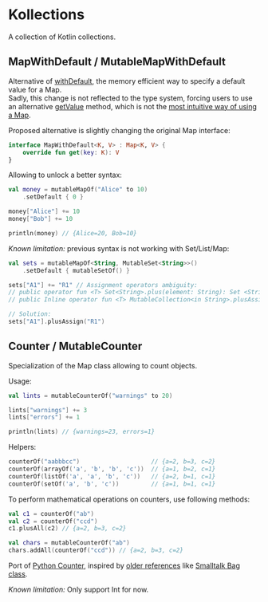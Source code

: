 # Kollections

A collection of Kotlin collections.

## MapWithDefault / MutableMapWithDefault

Alternative of [withDefault](https://kotlinlang.org/api/latest/jvm/stdlib/kotlin.collections/with-default.html),
the memory efficient way to specify a default value for a Map.<br/>
Sadly, this change is not reflected to the type system,
forcing users to use an alternative [getValue](https://kotlinlang.org/api/latest/jvm/stdlib/kotlin.collections/get-value.html) method,
which is not the [most intuitive way of using a Map](https://discuss.kotlinlang.org/t/map-withdefault-not-defaulting/7691).

Proposed alternative is slightly changing the original Map interface:

```kotlin
interface MapWithDefault<K, V> : Map<K, V> {
    override fun get(key: K): V
}
```

Allowing to unlock a better syntax:

```kotlin
val money = mutableMapOf("Alice" to 10)
    .setDefault { 0 }

money["Alice"] += 10
money["Bob"] += 10

println(money) // {Alice=20, Bob=10}
```

*Known limitation:* previous syntax is not working with Set/List/Map:

```kotlin
val sets = mutableMapOf<String, MutableSet<String>>()
    .setDefault { mutableSetOf() }

sets["A1"] += "R1" // Assignment operators ambiguity:
// public operator fun <T> Set<String>.plus(element: String): Set <String> defined In kotlin.collections
// public Inline operator fun <T> MutableCollection<in String>.plusAssign(element: String): Unit defined in kotlin.collections

// Solution:
sets["A1"].plusAssign("R1")
```

## Counter / MutableCounter

Specialization of the Map class allowing to count objects.

Usage:

```kotlin
val lints = mutableCounterOf("warnings" to 20)

lints["warnings"] += 3
lints["errors"] += 1

println(lints) // {warnings=23, errors=1}
```

Helpers:

```kotlin
counterOf("aabbbcc")                    // {a=2, b=3, c=2}
counterOf(arrayOf('a', 'b', 'b', 'c'))  // {a=1, b=2, c=1}
counterOf(listOf('a', 'a', 'b', 'c'))   // {a=2, b=1, c=1}
counterOf(setOf('a', 'b', 'c'))         // {a=1, b=1, c=1}
```

To perform mathematical operations on counters, use following methods:

```kotlin
val c1 = counterOf("ab")
val c2 = counterOf("ccd")
c1.plusAll(c2) // {a=2, b=3, c=2}

val chars = mutableCounterOf("ab")
chars.addAll(counterOf("ccd")) // {a=2, b=3, c=2}
```

Port of [Python Counter](https://docs.python.org/3.8/library/collections.html#collections.Counter),
inspired by [older references](https://github.com/python/cpython/blob/ec007cb43faf5f33d06efbc28152c7fdcb2edb9c/Lib/collections/__init__.py#L516)
like [Smalltalk Bag class](http://www.gnu.org/software/smalltalk/manual-base/html_node/Bag.html).

*Known limitation:* Only support Int for now.
